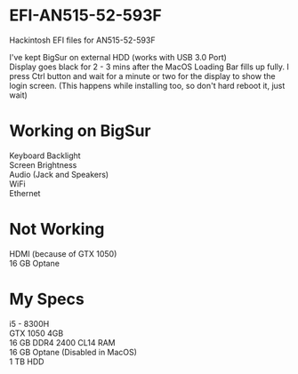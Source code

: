 # EFI-AN515-52-593F
Hackintosh EFI files for AN515-52-593F  

I've kept BigSur on external HDD (works with USB 3.0 Port)  
Display goes black for 2 - 3 mins after the MacOS Loading Bar fills up fully. I press Ctrl button and wait for a minute or two for the display to show the login screen. (This happens while installing too, so don't hard reboot it, just wait)


# Working on BigSur
  Keyboard Backlight  
  Screen Brightness  
  Audio (Jack and Speakers)  
  WiFi  
  Ethernet   
  
# Not Working
  HDMI (because of GTX 1050)  
  16 GB Optane  
  
# My Specs
  i5 - 8300H  
  GTX 1050 4GB  
  16 GB DDR4 2400 CL14 RAM  
  16 GB Optane (Disabled in MacOS)  
  1 TB HDD  

